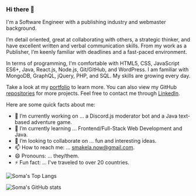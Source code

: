 ### Hi there 👋

I'm a Software Engineer with a publishing industry and webmaster background.

I’m detail oriented, great at collaborating with others, a strategic thinker, and have excellent written and verbal communication skills. From my work as a Publisher, I’m keenly familiar with deadlines and a fast-paced environment.

In terms of programming, I'm comfortable with HTML5, CSS, JavaScript ES6+, Java, React.js, Node.js, Git/GitHub, and WordPress. I am familiar with MongoDB, GraphQL, jQuery, PHP, and SQL. My skills are growing every day.

Take a look at my [portfolio](https://smakela13.github.io/smakela-portfolio-react-version/) to learn more. You can also view my GitHub [repositories](https://github.com/smakela13?tab=repositories) for more projects. Feel free to contact me through [LinkedIn](https://www.linkedin.com/in/soma-makela/).

Here are some quick facts about me:

- 🔭 I’m currently working on ... a Discord.js moderator bot and a Java text-based adventure game.
- 🌱 I’m currently learning ... Frontend/Full-Stack Web Development and Java.
- 👯 I’m looking to collaborate on ... fun and interesting ideas.
- 📫 How to reach me: ... smakela.now@gmail.com.
- 😄 Pronouns: ... they/them.
- ⚡ Fun fact: ... I've traveled to over 20 countries.

![Soma's Top Langs](https://github-readme-stats.vercel.app/api/top-langs/?username=smakela13&layout=compact&langs_count=10&theme=nord)

![Soma's GitHub stats](https://github-readme-stats.vercel.app/api?username=smakela13&count_private=true&theme=nord)

<!-- (https://github.com/anuraghazra/github-readme-stats) -->

